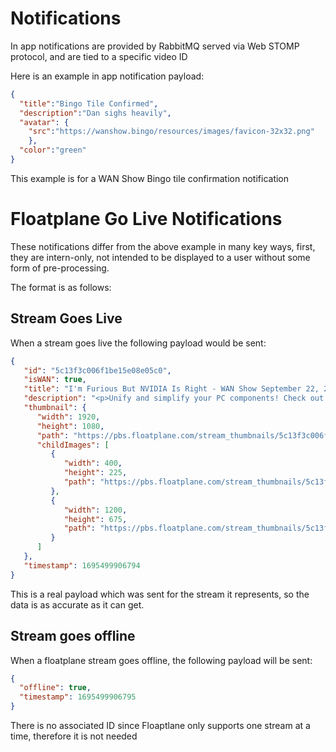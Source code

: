 # Notifications

In app notifications are provided by RabbitMQ served via Web STOMP protocol, and are tied to a specific video ID

Here is an example in app notification payload:

```json
{
  "title":"Bingo Tile Confirmed", 
  "description":"Dan sighs heavily", 
  "avatar": {
    "src":"https://wanshow.bingo/resources/images/favicon-32x32.png"
    }, 
  "color":"green"
}
```

This example is for a WAN Show Bingo tile confirmation notification

# Floatplane Go Live Notifications
These notifications differ from the above example in many key ways, first, they are intern-only, not intended to be displayed to a user without some form of pre-processing.

The format is as follows:

## Stream Goes Live

When a stream goes live the following payload would be sent:

```json
{
   "id": "5c13f3c006f1be15e08e05c0",
   "isWAN": true,
   "title": "I'm Furious But NVIDIA Is Right - WAN Show September 22, 2023",
   "description": "<p>Unify and simplify your PC components! Check out Corsair’s iCUE Link Smart Ecosystem at <a href=\"https://lmg.gg/CorsairiCUELink\" rel=\"noopener noreferrer\"   target=\"_blank\">https://lmg.gg/CorsairiCUELink</a></p><p>Win a Hennessey Ford Bronco or $75K cash with no purchase necessary with the Ridge Wallet sweepstake! Check it out at <a   href=\"https://www.ridge.com/wan\" rel=\"noopener noreferrer\" target=\"_blank\">https://www.ridge.com/wan</a></p><p>Start your day on the right foot with AG1 at <a href=\"http://  drinkAG1.com/WANshow\" rel=\"noopener noreferrer\" target=\"_blank\">http://drinkAG1.com/WANshow</a></p><p><br></p><p>Podcast download: TBD</p>",
   "thumbnail": {
      "width": 1920,
      "height": 1080,
      "path": "https://pbs.floatplane.com/stream_thumbnails/5c13f3c006f1be15e08e05c0/429342495041409_1695430637206.jpeg",
      "childImages": [
         {
            "width": 400,
            "height": 225,
            "path": "https://pbs.floatplane.com/stream_thumbnails/5c13f3c006f1be15e08e05c0/429342495041409_1695430637206_400x225.jpeg"
         },
         {
            "width": 1200,
            "height": 675,
            "path": "https://pbs.floatplane.com/stream_thumbnails/5c13f3c006f1be15e08e05c0/429342495041409_1695430637206_1200x675.jpeg"
         }
      ]
   },
   "timestamp": 1695499906794
}
```

This is a real payload which was sent for the stream it represents, so the data is as accurate as it can get.

## Stream goes offline

When a floatplane stream goes offline, the following payload will be sent:

```json
{
  "offline": true,
  "timestamp": 1695499906795
}
```

There is no associated ID since Floaptlane only supports one stream at a time, therefore it is not needed

